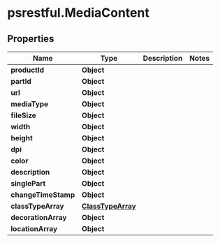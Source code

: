 # psrestful.MediaContent

## Properties
Name | Type | Description | Notes
------------ | ------------- | ------------- | -------------
**productId** | **Object** |  | 
**partId** | **Object** |  | 
**url** | **Object** |  | 
**mediaType** | **Object** |  | 
**fileSize** | **Object** |  | 
**width** | **Object** |  | 
**height** | **Object** |  | 
**dpi** | **Object** |  | 
**color** | **Object** |  | 
**description** | **Object** |  | 
**singlePart** | **Object** |  | 
**changeTimeStamp** | **Object** |  | 
**classTypeArray** | [**ClassTypeArray**](ClassTypeArray.md) |  | 
**decorationArray** | **Object** |  | 
**locationArray** | **Object** |  | 
